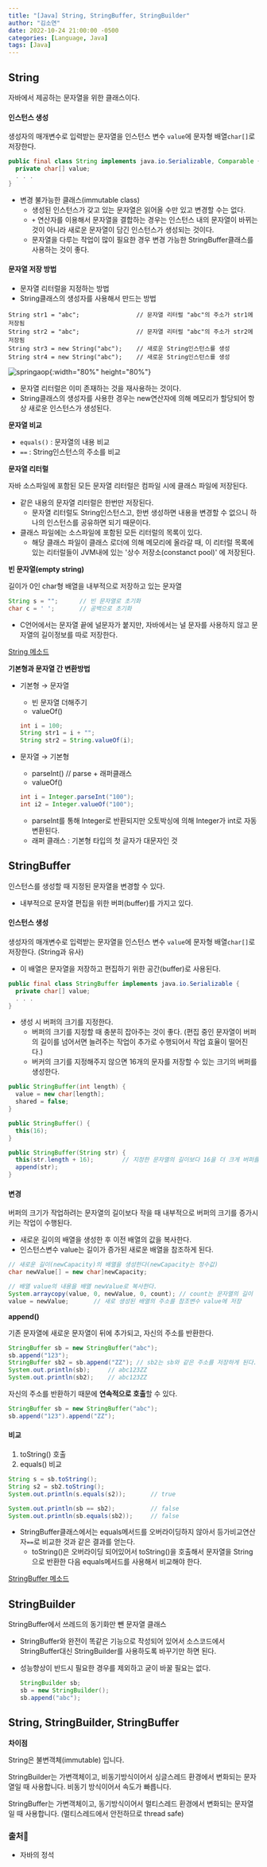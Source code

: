 ```yaml
---
title: "[Java] String, StringBuffer, StringBuilder"
author: "김소연"
date: 2022-10-24 21:00:00 -0500
categories: [Language, Java]
tags: [Java]
---
```




## String

자바에서 제공하는 문자열을 위한 클래스이다.



#### 인스턴스 생성

생성자의 매개변수로 입력받는 문자열을 인스턴스 변수 `value`에 문자형 배열`char[]`로 저장한다.

```java
public final class String implements java.io.Serializable, Comparable {
  private char[] value;
  . . .
}
```

- 변경 불가능한 클래스(immutable class)
  - 생성된 인스턴스가 갖고 있는 문자열은 읽어올 수만 있고 변경할 수는 없다.
  - `+` 연산자를 이용해서 문자열을 결합하는 경우는 인스턴스 내의 문자열이 바뀌는 것이 아니라 새로운 문자열이 담긴 인스턴스가 생성되는 것이다.
  - 문자열을 다루는 작업이 많이 필요한 경우 변경 가능한 StringBuffer클래스를 사용하는 것이 좋다.




#### 문자열 저장 방법

- 문자열 리터럴을 지정하는 방법
- String클래스의 생성자를 사용해서 만드는 방법

```
String str1 = "abc";				// 문자열 리터럴 "abc"의 주소가 str1에 저장됨
String str2 = "abc";				// 문자열 리터럴 "abc"의 주소가 str2에 저장됨
String str3 = new String("abc");	// 새로운 String인스턴스를 생성
String str4 = new String("abc");	// 새로운 String인스턴스를 생성
```

![springaop](/assets/img/string.JPG){:width="80%" height="80%"}

- 문자열 리터럴은 이미 존재하는 것을 재사용하는 것이다.
- String클래스의 생성자를 사용한 경우는 new연산자에 의해 메모리가 할당되어 항상 새로운 인스턴스가 생성된다.




**문자열 비교**

- `equals()` : 문자열의 내용 비교
- `==` : String인스턴스의 주소를 비교




**문자열 리터럴**

자바 소스파일에 포함된 모든 문자열 리터럴은 컴파일 시에 클래스 파일에 저장된다.

- 같은 내용의 문자열 리터럴은 한번만 저장된다.
  - 문자열 리터럴도 String인스턴스고, 한번 생성하면 내용을 변경할 수 없으니 하나의 인스턴스를 공유하면 되기 때문이다.
- 클래스 파일에는 소스파일에 포함된 모든 리터럴의 목록이 있다.
  - 해당 클래스 파일이 클래스 로더에 의해 메모리에 올라갈 때, 이 리터럴 목록에 있는 리터럴들이
    JVM내에 있는 '상수 저장소(constanct pool)' 에 저장된다.




**빈 문자열(empty string)**

길이가 0인 char형 배열을 내부적으로 저장하고 있는 문자열

```java
String s = "";		// 빈 문자열로 초기화
char c = ' ';		// 공백으로 초기화
```

- C언어에서는 문자열 끝에 널문자가 붙지만, 자바에서는 널 문자를 사용하지 않고 문자열의 길이정보를 따로 저장한다.




[String 메소드](https://www.w3schools.com/java/java_ref_string.asp)



**기본형과 문자열 간 변환방법**

- 기본형 → 문자열

  - 빈 문자열 더해주기
  - valueOf()

  ```java
  int i = 100;
  String str1 = i + "";
  String str2 = String.valueOf(i);
  ```

- 문자열 → 기본형

  - parseInt()	// parse + 래퍼클래스
  - valueOf()

  ```java
  int i = Integer.parseInt("100");
  int i2 = Integer.valueOf("100");
  ```

  - parseInt를 통해 Integer로 반환되지만 오토박싱에 의해 Integer가 int로 자동변환된다.
  - 래퍼 클래스 : 기본형 타입의 첫 글자가 대문자인 것




## StringBuffer

인스턴스를 생성할 때 지정된 문자열을 변경할 수 있다.

- 내부적으로 문자열 편집을 위한 버퍼(buffer)를 가지고 있다.



#### 인스턴스 생성

생성자의 매개변수로 입력받는 문자열을 인스턴스 변수 `value`에 문자형 배열`char[]`로 저장한다. 
(String과 유사)

- 이 배열은 문자열을 저장하고 편집하기 위한 공간(buffer)로 사용된다.

```java
public final class StringBuffer implements java.io.Serializable {
  private char[] value;
  . . .
}
```

- 생성 시 버퍼의 크기를 지정한다.
  - 버퍼의 크기를 지정할 때 충분히 잡아주는 것이 좋다. (편집 중인 문자열이 버퍼의 길이를 넘어서면 늘려주는 작업이 추가로 수행되어서 작업 효율이 떨어진다.)
  - 버커의 크기를 지정해주지 않으면 16개의 문자를 저장할 수 있는 크기의 버퍼를 생성한다.

```java
public StringBuffer(int length) {
  value = new char[length];
  shared = false;
}

public StringBuffer() {
  this(16);
}

public StringBuffer(String str) {
  this(str.length + 16);		// 지정한 문자열의 길이보다 16을 더 크게 버퍼를 생성한다.
  append(str);
}
```



#### 변경

버퍼의 크기가 작업하려는 문자열의 길이보다 작을 때 내부적으로 버퍼의 크기를 증가시키는 작업이 수행된다.

- 새로운 길이의 배열을 생성한 후 이전 배열의 값을 복사한다.
- 인스턴스변수 value는 길이가 증가된 새로운 배열을 참조하게 된다.

```java
// 새로운 길이(newCapacity)의 배열을 생성한다(newCapacity는 정수값)
char newValue[] = new char]newCapacity;

// 배열 value의 내용을 배열 newValue로 복사한다.
System.arraycopy(value, 0, newValue, 0, count);	// count는 문자열의 길이
value = newValue;		// 새로 생성된 배열의 주소를 참조변수 value에 저장
```



**append()**

기존 문자열에 새로운 문자열이 뒤에 추가되고, 자신의 주소를 반환한다.

```java
StringBuffer sb = new StringBuffer("abc");
sb.append("123");
StringBuffer sb2 = sb.append("ZZ");	// sb2는 sb와 같은 주소를 저장하게 된다.
System.out.println(sb);		// abc123ZZ
System.out.println(sb2);	// abc123ZZ
```

자신의 주소를 반환하기 때문에 **연속적으로 호출**할 수 있다.

```java
StringBuffer sb = new StringBuffer("abc");
sb.append("123").append("ZZ");
```



#### 비교

1. toString() 호출
2. equals() 비교

```java
String s = sb.toString();
String s2 = sb2.toString();
System.out.println(s.equals(s2));		// true

System.out.println(sb == sb2);			// false
System.out.println(sb.equals(sb2));		// false
```

- StringBuffer클래스에서는 equals메서드를 오버라이딩하지 않아서 등가비교연산자`==`로 비교한 것과 같은 결과를 얻는다.
  - toString()은 오버라이딩 되어있어서 toString()을 호출해서 문자열을 String으로 반환한 다음 equals메서드를 사용해서 비교해야 한다.



[StringBuffer 메소드](https://docs.oracle.com/javase/7/docs/api/java/lang/StringBuffer.html)



## StringBuilder

StringBuffer에서 쓰레드의 동기화만 뺀 문자열 클래스

- StringBuffer와 완전이 똑같은 기능으로 작성되어 있어서 소스코드에서 StringBuffer대신 StringBuilder를 사용하도록 바꾸기만 하면 된다.

- 성능향상이 반드시 필요한 경우를 제외하고 굳이 바꿀 필요는 없다. 

  ```java
  StringBuilder sb;
  sb = new StringBuilder();
  sb.append("abc");
  ```



## String, StringBuilder, StringBuffer

**차이점**

String은 불변객체(immutable) 입니다.

StringBuilder는 가변객체이고, 비동기방식이어서 싱글스레드 환경에서 변화되는 문자열일 때 사용합니다. 비동기 방식이어서 속도가 빠릅니다.

StringBuffer는 가변객체이고, 동기방식이어서 멀티스레드 환경에서 변화되는 문자열일 때 사용합니다. (멀티스레드에서 안전하므로 thread safe)




### 출처📎

- 자바의 정석
